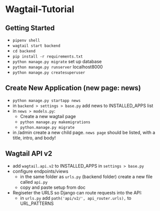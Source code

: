 # Wagtail-Tutorial

## Getting Started
- `pipenv shell`
- `wagtail start backend` 
- `cd backend`
- `pip install -r requirements.txt`
- `python manage.py migrate` set up database
- `python manage.py runserver` localhost8000
- `python manage.py createsuperuser`

## Create New Application (new page: news)
- `python manage.py startapp news`
- in `backend > settings > base.py` add news to INSTALLED_APPS list
- in `news > models.py`:
    - Create a new wagtail page
    - `python manage.py makemigrations`
    - `python.manage.py migrate`
- in /admin create a new child page. `news page` should be listed, with a title, intro, and body!

## Wagtail API v2
- add `wagtail.api.v2` to INSTALLED_APPS in `settings > base.py`
- configure endpoints/views
    - in the same folder as `urls.py` (backend folder) create a new file called `api.py`
    - copy and paste setup from doc
- Regiseter the URLS so Django can route requests into the API:
    - in `urls.py` add `path('api/v2/', api_router.urls),` to URL_PATTERNS